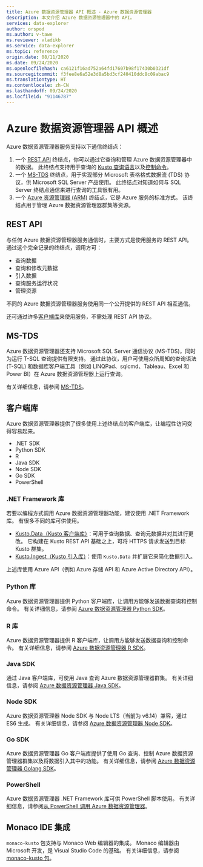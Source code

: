 ```yaml
---
title: Azure 数据资源管理器 API 概述 - Azure 数据资源管理器
description: 本文介绍 Azure 数据资源管理器中的 API。
services: data-explorer
author: orspod
ms.author: v-tawe
ms.reviewer: vladikb
ms.service: data-explorer
ms.topic: reference
origin.date: 08/11/2020
ms.date: 09/24/2020
ms.openlocfilehash: ca6121f16ad752a64fd17607b98f17430b0321df
ms.sourcegitcommit: f3fee8e6a52e3d8a5bd3cf240410ddc8c09abac9
ms.translationtype: HT
ms.contentlocale: zh-CN
ms.lasthandoff: 09/24/2020
ms.locfileid: "91146787"
---
```

# <a name="azure-data-explorer-api-overview"></a>Azure 数据资源管理器 API 概述

Azure 数据资源管理器服务支持以下通信终结点：

1. 一个 [REST API](#rest-api) 终结点，你可以通过它查询和管理 Azure 数据资源管理器中的数据。
   此终结点支持用于查询的 [Kusto 查询语言](../query/index.md)以及[控制命令](../management/index.md)。
1. 一个 [MS-TDS](#ms-tds) 终结点，用于实现部分 Microsoft 表格格式数据流 (TDS) 协议，供 Microsoft SQL Server 产品使用。
   此终结点对知道如何与 SQL Server 终结点通信来进行查询的工具很有用。
1. 一个 [Azure 资源管理器 (ARM)](https://docs.azure.cn/role-based-access-control/resource-provider-operations#microsoftkusto) 终结点，它是 Azure 服务的标准方式。 该终结点用于管理 Azure 数据资源管理器群集等资源。

## <a name="rest-api"></a>REST API

与任何 Azure 数据资源管理器服务通信时，主要方式是使用服务的 REST API。 通过这个完全记录的终结点，调用方可：

* 查询数据
* 查询和修改元数据
* 引入数据
* 查询服务运行状况
* 管理资源

不同的 Azure 数据资源管理器服务使用同一个公开提供的 REST API 相互通信。

还可通过许多[客户端库](client-libraries.md)来使用服务，不需处理 REST API 协议。

## <a name="ms-tds"></a>MS-TDS

Azure 数据资源管理器还支持 Microsoft SQL Server 通信协议 (MS-TDS)，同时为运行 T-SQL 查询提供有限支持。 通过此协议，用户可使用众所周知的查询语法 (T-SQL) 和数据库客户端工具（例如 LINQPad、sqlcmd、Tableau、Excel 和 Power BI）在 Azure 数据资源管理器上运行查询。

有关详细信息，请参阅 [MS-TDS](tds/index.md)。

## <a name="client-libraries"></a>客户端库 

Azure 数据资源管理器提供了很多使用上述终结点的客户端库，让编程性访问变得容易起来。

* .NET SDK
* Python SDK
* R
* Java SDK
* Node SDK
* Go SDK
* PowerShell

### <a name="net-framework-libraries"></a>.NET Framework 库

若要以编程方式调用 Azure 数据资源管理器功能，建议使用 .NET Framework 库。
有很多不同的库可供使用。

* [Kusto.Data（Kusto 客户端库）](./netfx/about-kusto-data.md)：可用于查询数据、查询元数据并对其进行更改。 
   它构建在 Kusto REST API 基础之上，可将 HTTPS 请求发送到目标 Kusto 群集。
* [Kusto.Ingest（Kusto 引入库）](netfx/about-kusto-ingest.md)：使用 `Kusto.Data` 并扩展它来简化数据引入。

上述库使用 Azure API（例如 Azure 存储 API 和 Azure Active Directory API）。

### <a name="python-libraries"></a>Python 库

Azure 数据资源管理器提供 Python 客户端库，让调用方能够发送数据查询和控制命令。
有关详细信息，请参阅 [Azure 数据资源管理器 Python SDK](python/kusto-python-client-library.md)。

### <a name="r-library"></a>R 库

Azure 数据资源管理器提供 R 客户端库，让调用方能够发送数据查询和控制命令。
有关详细信息，请参阅 [Azure 数据资源管理器 R SDK](r/kusto-r-client-library.md)。

### <a name="java-sdk"></a>Java SDK

通过 Java 客户端库，可使用 Java 查询 Azure 数据资源管理器群集。 有关详细信息，请参阅 [Azure 数据资源管理器 Java SDK](java/kusto-java-client-library.md)。

### <a name="node-sdk"></a>Node SDK

Azure 数据资源管理器 Node SDK 与 Node LTS（当前为 v6.14）兼容，通过 ES6 生成。
有关详细信息，请参阅 [Azure 数据资源管理器 Node SDK](node/kusto-node-client-library.md)。

### <a name="go-sdk"></a>Go SDK

Azure 数据资源管理器 Go 客户端库提供了使用 Go 查询、控制 Azure 数据资源管理器群集以及将数据引入其中的功能。 有关详细信息，请参阅 [Azure 数据资源管理器 Golang SDK](golang/kusto-golang-client-library.md)。

### <a name="powershell"></a>PowerShell

Azure 数据资源管理器 .NET Framework 库可供 PowerShell 脚本使用。 有关详细信息，请参阅[从 PowerShell 调用 Azure 数据资源管理器](powershell/powershell.md)。

## <a name="monaco-ide-integration"></a>Monaco IDE 集成

`monaco-kusto` 包支持与 Monaco Web 编辑器的集成。
Monaco 编辑器由 Microsoft 开发，是 Visual Studio Code 的基础。
有关详细信息，请参阅 [monaco-kusto 包](monaco/monaco-kusto.md)。
